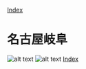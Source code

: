 [Index](../index.md)

# 名古屋岐阜

![alt text](PXL_20210815_071004062.jpg)
![alt text](PXL_20210817_013634004.jpg)
[Index](../index.md)